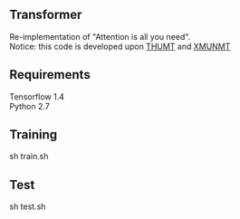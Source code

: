## Transformer
Re-implementation of "Attention is all you need". <br/>
Notice: this code is developed upon [THUMT](https://github.com/thumt/THUMT) and [XMUNMT](https://github.com/XMUNLP/XMUNMT)

## Requirements
Tensorflow 1.4 <br/>
Python 2.7 <br/>

## Training
sh train.sh <br/>

## Test
sh test.sh
